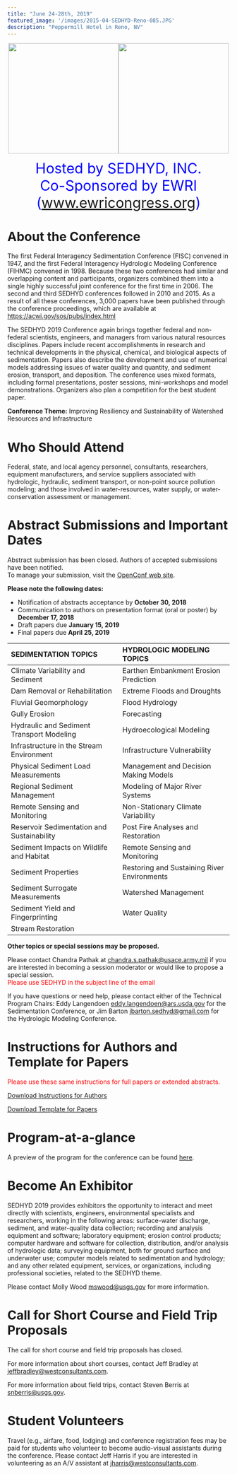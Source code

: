 ```yaml
---
title: "June 24-28th, 2019"
featured_image: '/images/2015-04-SEDHYD-Reno-085.JPG'
description: "Peppermill Hotel in Reno, NV"
---
```

<p align="center"><img src="/2019/files/logo-SEDHYD.jpg" width="250" height="250" /><img src="/2019/files/ASCE-EWRI-Logo-collaborate.png" width="250" height="250" /></p>

<p align="center">
<font size="6" color="blue" >Hosted by SEDHYD, INC.</font><br>
<font size="6" color="blue" align="center">Co-Sponsored by EWRI (<a href="https://www.ewricongress.org/">www.ewricongress.org</a>)</font></p>

# About the Conference
The first Federal Interagency Sedimentation Conference (FISC) convened in 1947, and the first Federal Interagency Hydrologic Modeling Conference (FIHMC) convened in 1998.  Because these two conferences had similar and overlapping content and participants, organizers combined them into a single highly successful joint conference for the first time in 2006.  The second and third SEDHYD conferences followed in 2010 and 2015.  As a result of all these conferences, 3,000 papers have been published through the conference proceedings, which are available at https://acwi.gov/sos/pubs/index.html 

The SEDHYD 2019 Conference again brings together federal and non-federal scientists, engineers, and managers from various natural resources disciplines. Papers include recent accomplishments in research and technical developments in the physical, chemical, and biological aspects of sedimentation. Papers also describe the development and use of numerical models addressing issues of water quality and quantity, and sediment erosion, transport, and deposition.  The conference uses mixed formats, including formal presentations, poster sessions, mini-workshops and model demonstrations.  Organizers also plan a competition for the best student paper.

**Conference Theme:**
Improving Resiliency and Sustainability of Watershed Resources and Infrastructure

# Who Should Attend
Federal, state, and local agency personnel, consultants, researchers, equipment manufacturers, and service suppliers associated with hydrologic, hydraulic, sediment transport, or non-point source pollution modeling; and those involved in water-resources, water supply, or water-conservation assessment or management.

# Abstract Submissions and Important Dates

Abstract submission has been closed. Authors of accepted submissions have been notified.<br>To manage your submission, visit the [OpenConf web site](https://www.sedhyd.org/2019/openconf/).

**Please note the following dates:**

- Notification of abstracts acceptance by **October 30, 2018**
- Communication to authors on presentation format (oral or poster) by **December 17, 2018**
- Draft papers due **January 15, 2019**
- Final papers due **April 25, 2019**

| **SEDIMENTATION TOPICS** | **HYDROLOGIC MODELING TOPICS** |
|:------------|:-------------|
Climate Variability and Sediment | Earthen Embankment Erosion Prediction
Dam Removal or Rehabilitation | Extreme Floods and Droughts
Fluvial Geomorphology | Flood Hydrology
Gully Erosion | Forecasting
Hydraulic and Sediment Transport Modeling | Hydroecological Modeling
Infrastructure in the Stream Environment | Infrastructure Vulnerability
Physical Sediment Load Measurements | Management and Decision Making Models
Regional Sediment Management | Modeling of Major River Systems
Remote Sensing and Monitoring | Non-Stationary Climate Variability
Reservoir Sedimentation and Sustainability | Post Fire Analyses and Restoration
Sediment Impacts on Wildlife and Habitat | Remote Sensing and Monitoring
Sediment Properties | Restoring and Sustaining River Environments
Sediment Surrogate Measurements | Watershed Management
Sediment Yield and Fingerprinting | Water Quality
Stream Restoration | 

**Other topics or special sessions may be proposed.**

Please contact Chandra Pathak at [chandra.s.pathak@usace.army.mil](mailto:chandra.s.pathak@usace.army.mil) if you are interested in becoming a session moderator or would like to propose a special session. <br><font color="red">Please use SEDHYD in the subject line of the email</font>


If you have questions or need help, please contact either of the Technical Program Chairs: Eddy Langendoen [eddy.langendoen@ars.usda.gov](mailto:eddy.langendoen@ars.usda.gov) for the Sedimentation Conference, or Jim Barton [jbarton.sedhyd@gmail.com](mailto:jbarton.sedhyd@gmail.com) for the Hydrologic Modeling Conference.

# Instructions for Authors and Template for Papers

<span style="color:red">Please use these same instructions for full papers or extended abstracts.</span>

[Download Instructions for Authors](/2019/files/SEDHYD-2019-Instructions-for-authors.pdf)

[Download Template for Papers](/2019/files/SEDHYD-2019-Template-for-Papers.docx)


# Program-at-a-glance
A preview of the program for the conference can be found <a href="/2019/program/">here</a>. 


# Become An Exhibitor
SEDHYD 2019 provides exhibitors the opportunity to interact and meet directly with scientists, engineers, environmental specialists and researchers, working in the following areas:  surface-water discharge, sediment, and water-quality data collection; recording and analysis equipment and software; laboratory equipment; erosion control products; computer hardware and software for collection, distribution, and/or analysis of hydrologic data; surveying equipment, both for ground surface and underwater use; computer models related to sedimentation and hydrology; and any other related equipment, services, or organizations, including professional societies, related to the SEDHYD theme.

Please contact Molly Wood [mswood@usgs.gov](mailto:mswood@usgs.gov) for more information. 

# Call for Short Course and Field Trip Proposals

The call for short course and field trip proposals has closed.

For more information about short courses, contact Jeff Bradley at [jeffbradley@westconsultants.com](mailto:jeffbradley@westconsultants.com).

For more information about field trips, contact Steven Berris at [snberris@usgs.gov](mailto:snberris@usgs.gov).

# Student Volunteers

Travel (e.g., airfare, food, lodging) and conference registration fees may be paid for students who volunteer to become audio-visual assistants during the conference. Please contact Jeff Harris if you are interested in volunteering as an A/V assistant at [jharris@westconsultants.com](mailto:jharris@westconsultants.com).
